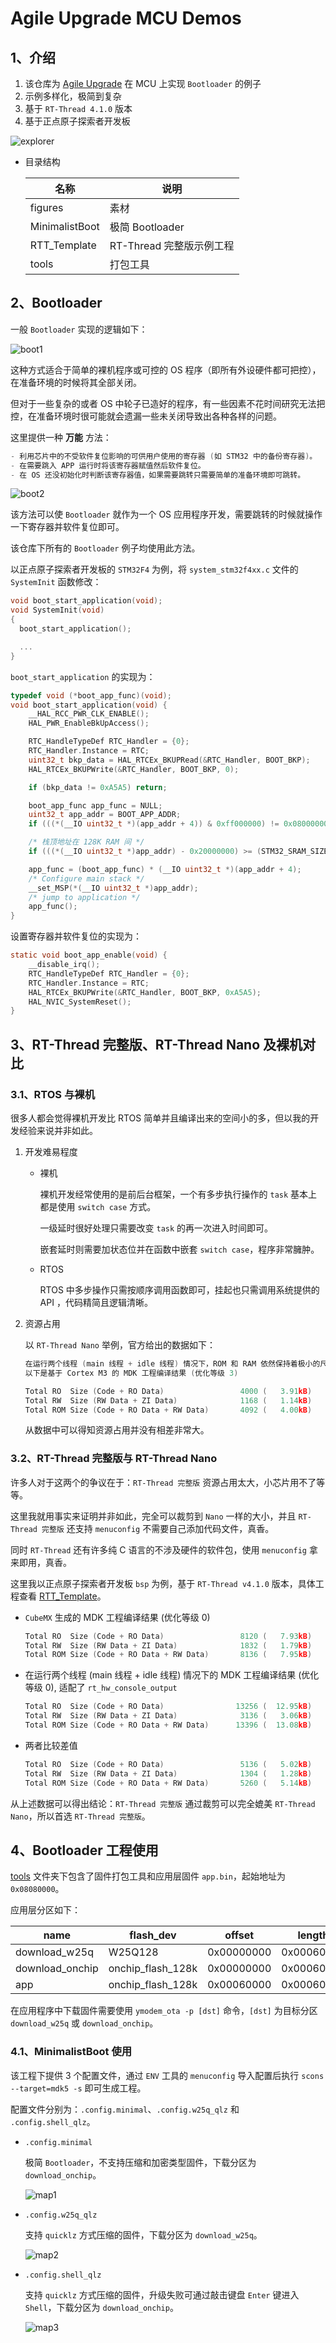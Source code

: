 # Agile Upgrade MCU Demos

## 1、介绍

1. 该仓库为 [Agile Upgrade](https://github.com/loogg/agile_upgrade) 在 MCU 上实现 `Bootloader` 的例子
2. 示例多样化，极简到复杂
3. 基于 `RT-Thread 4.1.0` 版本
4. 基于正点原子探索者开发板

  ![explorer](./figures/explorer.png)

- 目录结构

  | 名称 | 说明 |
  | ---- | ---- |
  | figures | 素材 |
  | MinimalistBoot | 极简 Bootloader |
  | RTT_Template | RT-Thread 完整版示例工程 |
  | tools | 打包工具 |

## 2、Bootloader

一般 `Bootloader` 实现的逻辑如下：

  ![boot1](./figures/boot1.png)

这种方式适合于简单的裸机程序或可控的 OS 程序（即所有外设硬件都可把控），在准备环境的时候将其全部关闭。

但对于一些复杂的或者 OS 中轮子已造好的程序，有一些因素不花时间研究无法把控，在准备环境时很可能就会遗漏一些未关闭导致出各种各样的问题。

这里提供一种 **万能** 方法：

```C
- 利用芯片中的不受软件复位影响的可供用户使用的寄存器 (如 STM32 中的备份寄存器)。
- 在需要跳入 APP 运行时将该寄存器赋值然后软件复位。
- 在 OS 还没初始化时判断该寄存器值，如果需要跳转只需要简单的准备环境即可跳转。
```

  ![boot2](./figures/boot2.png)

该方法可以使 `Bootloader` 就作为一个 OS 应用程序开发，需要跳转的时候就操作一下寄存器并软件复位即可。

该仓库下所有的 `Bootloader` 例子均使用此方法。

以正点原子探索者开发板的 `STM32F4` 为例，将 `system_stm32f4xx.c` 文件的 `SystemInit` 函数修改：

```C
void boot_start_application(void);
void SystemInit(void)
{
  boot_start_application();

  ...
}
```

`boot_start_application` 的实现为：

```C
typedef void (*boot_app_func)(void);
void boot_start_application(void) {
    __HAL_RCC_PWR_CLK_ENABLE();
    HAL_PWR_EnableBkUpAccess();

    RTC_HandleTypeDef RTC_Handler = {0};
    RTC_Handler.Instance = RTC;
    uint32_t bkp_data = HAL_RTCEx_BKUPRead(&RTC_Handler, BOOT_BKP);
    HAL_RTCEx_BKUPWrite(&RTC_Handler, BOOT_BKP, 0);

    if (bkp_data != 0xA5A5) return;

    boot_app_func app_func = NULL;
    uint32_t app_addr = BOOT_APP_ADDR;
    if (((*(__IO uint32_t *)(app_addr + 4)) & 0xff000000) != 0x08000000) return;

    /* 栈顶地址在 128K RAM 间 */
    if (((*(__IO uint32_t *)app_addr) - 0x20000000) >= (STM32_SRAM_SIZE * 1024)) return;

    app_func = (boot_app_func) * (__IO uint32_t *)(app_addr + 4);
    /* Configure main stack */
    __set_MSP(*(__IO uint32_t *)app_addr);
    /* jump to application */
    app_func();
}
```

设置寄存器并软件复位的实现为：

```C
static void boot_app_enable(void) {
    __disable_irq();
    RTC_HandleTypeDef RTC_Handler = {0};
    RTC_Handler.Instance = RTC;
    HAL_RTCEx_BKUPWrite(&RTC_Handler, BOOT_BKP, 0xA5A5);
    HAL_NVIC_SystemReset();
}
```

## 3、RT-Thread 完整版、RT-Thread Nano 及裸机对比

### 3.1、RTOS 与裸机

很多人都会觉得裸机开发比 RTOS 简单并且编译出来的空间小的多，但以我的开发经验来说并非如此。

1. 开发难易程度

    - 裸机

      裸机开发经常使用的是前后台框架，一个有多步执行操作的 `task` 基本上都是使用 `switch case` 方式。

      一级延时很好处理只需要改变 `task` 的再一次进入时间即可。

      嵌套延时则需要加状态位并在函数中嵌套 `switch case`，程序非常臃肿。

    - RTOS

      RTOS 中多步操作只需按顺序调用函数即可，挂起也只需调用系统提供的 API ，代码精简且逻辑清晰。

2. 资源占用

    以 `RT-Thread Nano` 举例，官方给出的数据如下：

    ```C
    在运行两个线程 (main 线程 + idle 线程) 情况下，ROM 和 RAM 依然保持着极小的尺寸。
    以下是基于 Cortex M3 的 MDK 工程编译结果 (优化等级 3)

    Total RO  Size (Code + RO Data)                 4000 (   3.91kB)
    Total RW  Size (RW Data + ZI Data)              1168 (   1.14kB)
    Total ROM Size (Code + RO Data + RW Data)       4092 (   4.00kB)
    ```

    从数据中可以得知资源占用并没有相差非常大。

### 3.2、RT-Thread 完整版与 RT-Thread Nano

许多人对于这两个的争议在于：`RT-Thread 完整版` 资源占用太大，小芯片用不了等等。

这里我就用事实来证明并非如此，完全可以裁剪到 `Nano` 一样的大小，并且 `RT-Thread 完整版` 还支持 `menuconfig` 不需要自己添加代码文件，真香。

同时 `RT-Thread` 还有许多纯 C 语言的不涉及硬件的软件包，使用 `menuconfig` 拿来即用，真香。

这里我以正点原子探索者开发板 `bsp` 为例，基于 `RT-Thread v4.1.0` 版本，具体工程查看 [RTT_Template](./RTT_Template)。

- `CubeMX` 生成的 MDK 工程编译结果 (优化等级 0)

  ```C
  Total RO  Size (Code + RO Data)                 8120 (   7.93kB)
  Total RW  Size (RW Data + ZI Data)              1832 (   1.79kB)
  Total ROM Size (Code + RO Data + RW Data)       8136 (   7.95kB)
  ```

- 在运行两个线程 (main 线程 + idle 线程) 情况下的 MDK 工程编译结果 (优化等级 0), 适配了 `rt_hw_console_output`

  ```C
  Total RO  Size (Code + RO Data)                13256 (  12.95kB)
  Total RW  Size (RW Data + ZI Data)              3136 (   3.06kB)
  Total ROM Size (Code + RO Data + RW Data)      13396 (  13.08kB)
  ```

- 两者比较差值

  ```C
  Total RO  Size (Code + RO Data)                 5136 (   5.02kB)
  Total RW  Size (RW Data + ZI Data)              1304 (   1.28kB)
  Total ROM Size (Code + RO Data + RW Data)       5260 (   5.14kB)
  ```

从上述数据可以得出结论：`RT-Thread 完整版` 通过裁剪可以完全媲美 `RT-Thread Nano`，所以首选 `RT-Thread 完整版`。

## 4、Bootloader 工程使用

[tools](./tools) 文件夹下包含了固件打包工具和应用层固件 `app.bin`，起始地址为 `0x08080000`。

应用层分区如下：

| name | flash_dev | offset | length |
| --- | --- | --- | --- |
| download_w25q   | W25Q128           | 0x00000000 | 0x00060000 |
| download_onchip | onchip_flash_128k | 0x00000000 | 0x00060000 |
| app             | onchip_flash_128k | 0x00060000 | 0x00060000 |

在应用程序中下载固件需要使用 `ymodem_ota -p [dst]` 命令，`[dst]` 为目标分区 `download_w25q` 或 `download_onchip`。

### 4.1、MinimalistBoot 使用

该工程下提供 3 个配置文件，通过 `ENV` 工具的 `menuconfig` 导入配置后执行 `scons --target=mdk5 -s` 即可生成工程。

配置文件分别为：`.config.minimal`、`.config.w25q_qlz` 和 `.config.shell_qlz`。

- `.config.minimal`

  极简 `Bootloader`，不支持压缩和加密类型固件，下载分区为 `download_onchip`。

  ![map1](./figures/map1.png)

- `.config.w25q_qlz`

  支持 `quicklz` 方式压缩的固件，下载分区为 `download_w25q`。

  ![map2](./figures/map2.png)

- `.config.shell_qlz`

  支持 `quicklz` 方式压缩的固件，升级失败可通过敲击键盘 `Enter` 键进入 `Shell`，下载分区为 `download_onchip`。

  ![map3](./figures/map3.png)


